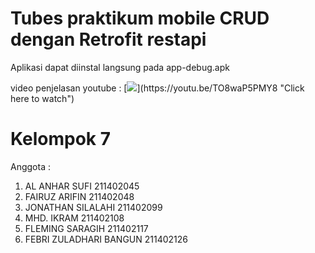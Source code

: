 # Tubes praktikum mobile CRUD dengan Retrofit restapi 
Aplikasi dapat diinstal langsung pada app-debug.apk

video penjelasan youtube : 
[![](https://img.youtube.com/vi/TO8waP5PMY8/hqdefault.jpg?)](https://youtu.be/TO8waP5PMY8 "Click here to watch")

# Kelompok 7
Anggota : 
1. AL ANHAR SUFI 211402045
2. FAIRUZ ARIFIN 211402048
3. JONATHAN SILALAHI 211402099
4. MHD. IKRAM 211402108
5. FLEMING SARAGIH 211402117
6. FEBRI ZULADHARI BANGUN 211402126
